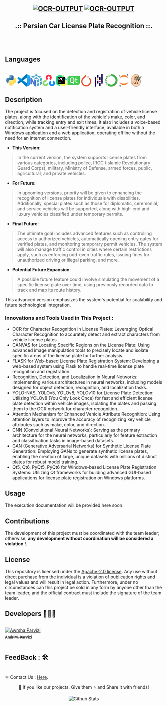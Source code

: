 <h2 align="center">
  <br>
  <a href="https://github.com/Awrsha"><img src="https://github.com/user-attachments/assets/d9a2427b-7a2c-46ce-8065-adaa29dccc35" alt="OCR-OUTPUT" height="200" width="400"></a>
  <a href="https://github.com/Awrsha"><img src="https://github.com/user-attachments/assets/079c0c74-975d-4ab2-b2f7-7bb18db8094a" alt="OCR-OUTPUT" height="200" width="400"></a>
  <br>
  <b><h4 align="center">.:: Persian Car License Plate Recognition ::.</h4></b>
  <br>
</h2>

## Languages

<code>
<img align="center" src="https://github.com/devicons/devicon/blob/v2.15.1/icons/python/python-original.svg" width="40" height="40" /><img align="center" src="https://github.com/devicons/devicon/blob/v2.15.1/icons/vscode/vscode-original.svg" width="40" height="40"/><img align="center" src="https://github.com/devicons/devicon/blob/v2.15.1/icons/numpy/numpy-original.svg" width="40" height="40"/><img align="center" src="https://github.com/devicons/devicon/blob/v2.15.1/icons/opencv/opencv-original.svg" width="40" height="40" /><img align="center" src="https://github.com/devicons/devicon/blob/v2.15.1/icons/pycharm/pycharm-original.svg" width="40" height="40"/><img align="center" src="https://github.com/devicons/devicon/blob/v2.15.1/icons/qt/qt-original.svg" width="40" height="40" /><img align="center" src="https://github.com/devicons/devicon/blob/v2.15.1/icons/pytorch/pytorch-original.svg" width="40" height="40" /><img align="center" src="https://github.com/devicons/devicon/blob/v2.15.1/icons/pandas/pandas-original.svg" width="40" height="40" /><img align="center" src="https://github.com/devicons/devicon/blob/v2.15.1/icons/anaconda/anaconda-original.svg" width="40" height="40" /><img align="center" src="https://github.com/devicons/devicon/blob/v2.15.1/icons/jupyter/jupyter-original.svg" width="40" height="40" /><img align="center" src="https://github.com/devicons/devicon/blob/v2.15.1/icons/gcc/gcc-original.svg" width="40" height="40" />
</code>

## Description

The project is focused on the detection and registration of vehicle license plates, along with the identification of the vehicle's make, color, and direction, while tracking entry and exit times. It also includes a voice-based notification system and a user-friendly interface, available in both a Windows application and a web application, operating offline without the need for an internet connection.

* **This Version**:

> In the current version, the system supports license plates from various categories, including police, IRGC (Islamic Revolutionary Guard Corps), military, Ministry of Defense, armed forces, public, agricultural, and private vehicles.

* **For Future**:
> In upcoming versions, priority will be given to enhancing the recognition of license plates for individuals with disabilities. Additionally, special plates such as those for diplomatic, ceremonial, and service vehicles will be supported, along with high-end and luxury vehicles classified under temporary permits.

* **Final Future**:
> The ultimate goal includes advanced features such as controlling access to authorized vehicles, automatically opening entry gates for verified plates, and monitoring temporary permit vehicles. The system will also manage traffic control in cities where certain restrictions apply, such as enforcing odd-even traffic rules, issuing fines for unauthorized driving or illegal parking, and more.

* **Potential Future Expansion**:
> A possible future feature could involve simulating the movement of a specific license plate over time, using previously recorded data to track and map its route history.

This advanced version emphasizes the system's potential for scalability and future technological integration.

### Innovations and Tools Used in This Project :

- OCR for Character Recognition in License Plates: Leveraging Optical Character Recognition to accurately detect and extract characters from vehicle license plates.
- CANVAS for Locating Specific Regions on the License Plate: Using advanced image manipulation tools to precisely locate and isolate specific areas of the license plate for further analysis.
- FLASK for Web-based License Plate Registration System: Developing a web-based system using Flask to handle real-time license plate recognition and registration.
- Recognition, Detection, and Localization in Neural Networks: Implementing various architectures in neural networks, including models designed for object detection, recognition, and localization tasks.
- YOLO-NAS, YOLOv5, YOLOv8, YOLOv10 for License Plate Detection: Utilizing YOLOv8 (You Only Look Once) for fast and efficient license plate detection within vehicle images, isolating the plates and passing them to the OCR network for character recognition.
- Attention Mechanism for Enhanced Vehicle Attribute Recognition: Using attention layers to improve the accuracy of recognizing key vehicle attributes such as make, color, and direction.
- CNN (Convolutional Neural Networks): Serving as the primary architecture for the neural networks, particularly for feature extraction and classification tasks in image-based datasets.
- GAN (Generative Adversarial Networks) for Synthetic License Plate Generation: Employing GANs to generate synthetic license plates, enabling the creation of large, unique datasets with millions of distinct plates for robust model training.
- Qt5, Qt6, PyQt5, PyQt6 for Windows-based License Plate Registration Systems: Utilizing Qt frameworks for building advanced GUI-based applications for license plate registration on Windows platforms.

## Usage

The execution documentation will be provided here soon.

## Contributions

The development of this project must be coordinated with the team leader; otherwise, **any development without coordination will be considered a violation !**.

## License

This repository is licensed under the [Apache-2.0 license](LICENSE). Any use without direct purchase from the individual is a violation of publication rights and legal values and will result in legal action. Furthermore, under no circumstances can this project be sold in any form by anyone other than the team leader, and the official contract must include the signature of the team leader.

## Developers 👨🏻‍💻

<div style="display: flex; flex-wrap: nowrap; overflow-x: auto;">
  
  [<img src="https://avatars.githubusercontent.com/u/89135083?v=4" width="100" alt="Awrsha Parvizi"/><br /><sub><b>Amir M. Parvizi</b></sub>](https://github.com/Awrsha)
  
</div>


## FeedBack : 🛠  
<br /> ⚛️ Contact Us : <a href="https://sites.google.com/view/mrl-hsl">Here</a>. </ul> <p align="center">💙 If you like our projects, Give them ⭐ and Share it with friends!</p></p>

<p align="center"><img height="27" src="https://raw.githubusercontent.com/mayhemantt/mayhemantt/Update/svg/Bottom.svg" alt="Github Stats" /></p>
